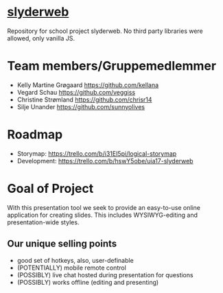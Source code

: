 # [slyderweb](http://slyderweb.herokuapp.com/)
Repository for school project slyderweb. No third party libraries were allowed, only vanilla JS.

# Team members/Gruppemedlemmer

* Kelly Martine Grøgaard https://github.com/kellana
* Vegard Schau https://github.com/veggiss
* Christine Strømland https://github.com/chrisr14
* Silje Unander https://github.com/sunnyolives

# Roadmap

* Storymap: https://trello.com/b/i31EI5pi/logical-storymap
* Development: https://trello.com/b/hswY5obe/uia17-slyderweb

# Goal of Project
 
With this presentation tool we seek to provide an easy-to-use online application for creating slides. This includes WYSIWYG-editing and presentation-wide styles.

## Our unique selling points

* good set of hotkeys, also, user-definable
* (POTENTIALLY) mobile remote control
* (POSSIBLY) live chat hosted during presentation for questions
* (POSSIBLY) works offline (editing and presenting)

